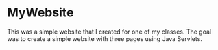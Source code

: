 # MyWebsite
This was a simple website that I created for one of my classes. The goal was to create a simple website with three pages using Java Servlets.
